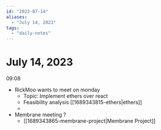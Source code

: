 ```yaml
---
id: "2023-07-14"
aliases:
  - "July 14, 2023"
tags:
  - "daily-notes"
---
```


# July 14, 2023

09:08
- RickMoo wants to meet on monday
   - Topic: Implement ethers over react 
    - Feasibility analysis [[1689343815-ethers|ethers]]
    -
- Membrane meeting ?
  - [[1689343865-membrane-project|Membrane Project]]

